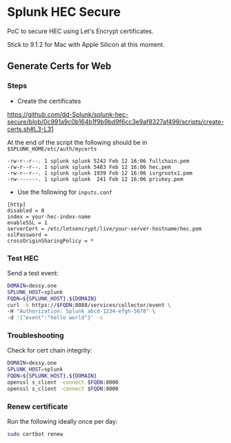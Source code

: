 # Splunk HEC Secure

PoC to secure HEC using Let's Encrypt certificates.

Stick to 9.1.2 for Mac with Apple Silicon at this moment.

## Generate Certs for Web

### Steps

- Create the certificates

<https://github.com/dd-Splunk/splunk-hec-secure/blob/0c991a9c0b164b1f9b9bd9f6cc3e9af8327af499/scripts/create-certs.sh#L3-L31>

At the end of the script the following should be
in `$SPLUNK_HOME/etc/auth/mycerts`

```
-rw-r--r--. 1 splunk splunk 5242 Feb 12 16:06 fullchain.pem
-rw-r--r--. 1 splunk splunk 5483 Feb 12 16:06 hec.pem
-rw-r--r--. 1 splunk splunk 1939 Feb 12 16:06 isrgrootx1.pem
-rw-------. 1 splunk splunk  241 Feb 12 16:06 privkey.pem

```

- Use the following for `inputs.conf`

```ìni
[http]
disabled = 0
index = your-hec-index-name
enableSSL = 1
serverCert = /etc/letsencrypt/live/your-server-hostname/hec.pem
sslPassword =
crossOriginSharingPolicy = *
```

### Test HEC

Send a test event:

```bash
DOMAIN=dessy.one
SPLUNK_HOST=splunk
FQDN=${SPLUNK_HOST}.${DOMAIN}
curl -k https://$FQDN:8088/services/collector/event \
-H "Authorization: Splunk abcd-1234-efgh-5678" \
-d '{"event":"hello world"}' -v
```

### Troubleshooting

Check for cert chain integrity:

```bash
DOMAIN=dessy.one
SPLUNK_HOST=splunk
FQDN=${SPLUNK_HOST}.${DOMAIN}
openssl s_client -connect $FQDN:8000
openssl s_client -connect $FQDN:8000
```

### Renew certificate

Run the following ideally once per day:

```bash
sudo certbot renew
```
